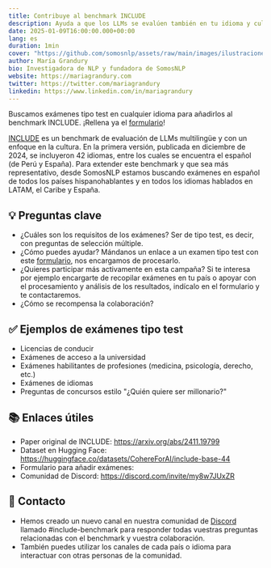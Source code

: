 ```yaml
---
title: Contribuye al benchmark INCLUDE
description: Ayuda a que los LLMs se evalúen también en tu idioma y cultura
date: 2025-01-09T16:00:00.000+00:00
lang: es
duration: 1min
cover: "https://github.com/somosnlp/assets/raw/main/images/ilustraciones/undraw_gifts_re_97j6.svg"
author: María Grandury
bio: Investigadora de NLP y fundadora de SomosNLP
website: https://mariagrandury.com
twitter: https://twitter.com/mariagrandury
linkedin: https://www.linkedin.com/in/mariagrandury
---
```


Buscamos exámenes tipo test en cualquier idioma para añadirlos al benchmark INCLUDE.
¡Rellena ya el [formulario]()!

[INCLUDE](https://arxiv.org/abs/2411.19799) es un benchmark de evaluación de LLMs multilingüe y con un enfoque en la cultura. En la primera versión, publicada en diciembre de 2024, se incluyeron 42 idiomas, entre los cuales se encuentra el español (de Perú y España). Para extender este benchmark y que sea más representativo, desde SomosNLP estamos buscando exámenes en español de todos los países hispanohablantes y en todos los idiomas hablados en LATAM, el Caribe y España.

## 💡 Preguntas clave

- ¿Cuáles son los requisitos de los exámenes? Ser de tipo test, es decir, con preguntas de selección múltiple.
- ¿Cómo puedes ayudar? Mándanos un enlace a un examen tipo test con este [formulario](), nos encargamos de procesarlo.
- ¿Quieres participar más activamente en esta campaña? Si te interesa por ejemplo encargarte de recopilar exámenes en tu país o apoyar con el procesamiento y análisis de los resultados, indícalo en el formulario y te contactaremos.
- ¿Cómo se recompensa la colaboración? 

## ✅ Ejemplos de exámenes tipo test

- Licencias de conducir
- Exámenes de acceso a la universidad
- Exámenes habilitantes de profesiones (medicina, psicología, derecho, etc.)
- Exámenes de idiomas
- Preguntas de concursos estilo "¿Quién quiere ser millonario?"

## 📚 Enlaces útiles

- Paper original de INCLUDE: https://arxiv.org/abs/2411.19799
- Dataset en Hugging Face: https://huggingface.co/datasets/CohereForAI/include-base-44
- Formulario para añadir exámenes: 
- Comunidad de Discord: https://discord.com/invite/my8w7JUxZR

## 👋 Contacto

- Hemos creado un nuevo canal en nuestra comunidad de [Discord](https://discord.com/invite/my8w7JUxZR) llamado #include-benchmark para responder todas vuestras preguntas relacionadas con el benchmark y vuestra colaboración.
- También puedes utilizar los canales de cada país o idioma para interactuar con otras personas de la comunidad.
